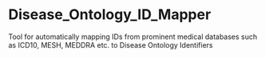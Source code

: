 # Disease_Ontology_ID_Mapper
Tool for automatically mapping IDs from prominent medical databases such as ICD10, MESH, MEDDRA etc. to Disease Ontology Identifiers

